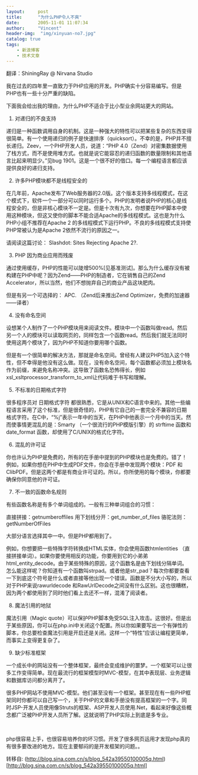 ```yaml
---
layout:     post
title:      "为什么PHP令人不爽"
date:       2005-11-01 11:07:34
author:     "Vincent"
header-img:  "img/xinyuan-no7.jpg"
catalog: true
tags:
    - 新浪博客
    - 技术文章
---
```



翻译：ShiningRay @ Nirvana Studio

我在过去的四年里一直致力于PHP应用的开发。PHP确实十分容易编写。但是PHP也有一些十分严重的缺陷。 

下面我会给出我的理由，为什么PHP不适合于比小型业余网站更大的网站。

1. 对递归的不良支持

递归是一种函数调用自身的机制。这是一种强大的特性可以把某些复杂的东西变得很简单。有一个使用递归的例子是快速排序（quicksort）。不幸的是，PHP并不擅长递归。Zeev，一个PHP开发人员，说道：“PHP 4.0（Zend）对密集数据使用了栈方式，而不是使用堆方式。也就是说它能容忍的递归函数的数量限制和其他语言比起来明显少。”见bug 1901。这是一个很不好的借口。每一个编程语言都应该提供良好的递归支持。

2. 许多PHP模块都不是线程安全的

在几年前，Apache发布了Web服务器的2.0版。这个版本支持多线程模式，在这个模式下，软件一个一部分可以同时运行多个。PHP的发明者说PHP的核心是线程安全的，但是非核心模块不一定是。但是十次有九次，你想要在PHP脚本中使用这种模块，但这又使你的脚本不能合适Apache的多线程模式。这也是为什么PHP小组不推荐在Apache 2 的多线程模式下运行PHP。不良的多线程模式支持使PHP常被认为是Apache 2依然不流行的原因之一。

请阅读这篇讨论： Slashdot: Sites Rejecting Apache 2?.

3. PHP 因为商业应用而残废

通过使用缓存，PHP的性能可以陡增500%[见基准测试]。那么为什么缓存没有被构建在PHP中呢？因为Zend——PHP的制造者，它在销售自己的Zend Accelerator，所以当然，他们不想抛弃自己的商业产品这块肥肉。

但是有另一个可选择的： APC. （Zend后来推出Zend Optimizer，免费的加速器——译者）

4. 没有命名空间

设想某个人制作了一个PHP模块用来阅读文件。模块中一个函数叫做read。然后另一个人的模块可以读取网页的，同样包含一个函数read。然后我们就无法同时使用这两个模块了，因为PHP不知道你要用哪个函数。

但是有一个很简单的解决方法，那就是命名空间。曾经有人建议PHP5加入这个特性，但不幸得是他没有这么做。现在，没有命名空间，每个函数都必须加上模块名作为前缀，来避免名称冲突。这导致了函数名恐怖得长，例如xsl_xsltprocessor_transform_to_xml让代码难于书写和理解。

5. 不标准的日期格式字符

很多程序员对 日期格式字符 都很熟悉，它是从UNIX和C语言中来的。其他一些编程语言采用了这个标准，但是很奇怪的，PHP有它自己的一套完全不兼容的日期格式字符。在C中，“%j”表示一年中的当天，在PHP中他表示一个月中的当天。然而使事情更混乱的是：Smarty （一个很流行的PHP模版引擎）的 strftime 函数和 date_format 函数，却使用了C/UNIX的格式化字符。

6. 混乱的许可证

你也许认为PHP是免费的，所有的在手册中提到的PHP模块也是免费的。错了！例如，如果你想在PHP中生成PDF文件，你会在手册中发现两个模块：PDF 和 ClibPDF。但是这两个都是有商业许可证的。所以，你所使用的每个模块，你都要确保你同意他的许可证。

7. 不一致的函数命名规则

有些函数名称是有多个单词组成的。一般有三种单词组合的习惯：


直接拼接：getnumberoffiles 
用下划线分开：get_number_of_files 
骆驼法则：getNumberOfFiles 

大部分语言选择其中一中。但是PHP都用到了。

例如，你想要把一些特殊字符转换成HTML实体，你会使用函数htmlentities （直接拼接单词）。如果你要使用相反的功能，你要用到它的小弟弟html_entity_decode。由于某些特殊的原因，这个函数名是由下划线分隔单词。怎么能这样呢？你知道有一个函数叫strpad。或者他是str_pad？每次你都要查看一下到底这个符号是什么或者直接等他出现一个错误。函数是不分大小写的，所以对于PHP来说rawurldecode 和RawUrlDecode之间没有什么区别。这也很糟糕，因为两个都使用到了同时他们看上去还不一样，混淆了阅读者。

8. 魔法引用的地狱

魔法引用（Magic quote）可以保护PHP脚本免受SQL注入攻击。这很好。但是出于某些原因，你可以在php.ini中关闭这个配置。所以你如果要写出一个有弹性的脚本，你总要检查魔法引用是开启还是关闭。这样一个“特性”应该让编程更简单，而事实上变得更复杂了。

9. 缺少标准框架

一个成长中的网站没有一个整体框架，最终会变成维护的噩梦。一个框架可以让很多工作变得简单。现在最流行的框架模型时MVC-模型，在其中表现层、业务逻辑和数据库访问都分离开了。

很多PHP网站不使用MVC-模型。他们甚至没有一个框架。甚至现在有一些PHP框架同时你都可以自己写一个，关于PHP的文章和手册没有提高框架的一个字。同时JSP-开发人员使用像Struts的框架、ASP开发人员使用.Net，看起来好像这些概念都广泛被PHP开发人员所了解。这就说明了PHP实际上到底是多专业。

 

php很容易上手，也很容易培养你的坏习惯。开发了很多网页运用才发现php真的有很多要改进的地方。现在主要郁闷的是开发框架的问题。。





转移自: (http://blog.sina.com.cn/s/blog_542a39550100005q.html)[http://blog.sina.com.cn/s/blog_542a39550100005q.html]